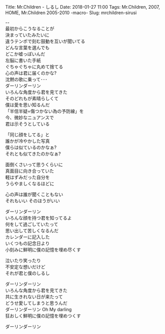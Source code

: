 Title: Mr.Children - しるし
Date: 2018-01-27 11:00
Tags: Mr.Children, 2007, HOME, Mr.Children 2005-2010 -macro-
Slug: mrchildren-sirusi


--  
最初からこうなることが  
決まっていたみたいに  
違うテンポで刻む鼓動を互いが聞いてる  
どんな言葉を選んでも  
どこか嘘っぽいんだ  
左脳に書いた手紙  
ぐちゃぐちゃに丸めて捨てる  
心の声は君に届くのかな?  
沈黙の歌に乗って･･･  
ダーリンダーリン  
いろんな角度から君を見てきた  
そのどれもが素晴らしくて  
僕は愛を思い知るんだ  
「半信半疑=傷つかない為の予防線」を  
今、微妙なニュアンスで  
君は示そうとしている  
  
「同じ顔をしてる」と  
誰かが冷やかした写真  
僕らは似ているのかなぁ?  
それとも似てきたのかなぁ?  
  
面倒くさいって思うくらいに  
真面目に向き合っていた  
軽はずみだった自分を  
うらやましくなるほどに  
  
心の声は誰が聞くこともない  
それもいい そのほうがいい  
  
ダーリンダーリン  
いろんな顔を持つ君を知ってるよ  
何をして過ごしていたって  
思い出して苦しくなるんだ  
カレンダーに記入した  
いくつもの記念日より  
小刻みに鮮明に僕の記憶を埋め尽くす  
  
泣いたり笑ったり  
不安定な想いだけど  
それが君と僕のしるし  
  
ダーリンダーリン  
いろんな角度から君を見てきた  
共に生きれない日が来たって  
どうせ愛してしまうと思うんだ  
ダーリンダーリン Oh My darling  
狂おしく鮮明に僕の記憶を埋めつくす  
  
ダーリンダーリン
